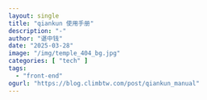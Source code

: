 ```yaml
---
layout: single
title: "qiankun 使用手册"
description: "-"
author: "谌中钱"
date: "2025-03-28"
image: "/img/temple_404_bg.jpg"
categories: [ "tech" ]
tags:
  - "front-end"
ogurl: "https://blog.climbtw.com/post/qiankun_manual"
---
```


<br />
<br />

<!-- @import "[TOC]" {cmd="toc" depthFrom=1 depthTo=6} -->

<!-- code_chunk_output -->



<!-- /code_chunk_output -->
